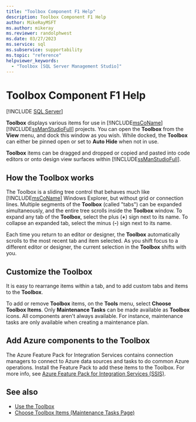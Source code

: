 ```yaml
---
title: "Toolbox Component F1 Help"
description: Toolbox Component F1 Help
author: MikeRayMSFT
ms.author: mikeray
ms.reviewer: randolphwest
ms.date: 03/27/2023
ms.service: sql
ms.subservice: supportability
ms.topic: "reference"
helpviewer_keywords:
  - "Toolbox [SQL Server Management Studio]"
---
```

# Toolbox Component F1 Help

[!INCLUDE [SQL Server](../../includes/applies-to-version/sqlserver.md)]

**Toolbox** displays various items for use in [!INCLUDE[msCoName](../../includes/msconame-md.md)] [!INCLUDE[ssManStudioFull](../../includes/ssmanstudiofull-md.md)] projects. You can open the **Toolbox** from the **View** menu, and dock this window as you wish. While docked, the **Toolbox** can either be pinned open or set to **Auto Hide** when not in use.

**Toolbox** items can be dragged and dropped or copied and pasted into code editors or onto design view surfaces within [!INCLUDE[ssManStudioFull](../../includes/ssmanstudiofull-md.md)].

## How the Toolbox works

The Toolbox is a sliding tree control that behaves much like [!INCLUDE[msCoName](../../includes/msconame-md.md)] Windows Explorer, but without grid or connection lines. Multiple segments of the **Toolbox** (called "tabs") can be expanded simultaneously, and the entire tree scrolls inside the **Toolbox** window. To expand any tab of the **Toolbox**, select the plus (**+**) sign next to its name. To collapse an expanded tab, select the minus (**-**) sign next to its name.

Each time you return to an editor or designer, the **Toolbox** automatically scrolls to the most recent tab and item selected. As you shift focus to a different editor or designer, the current selection in the **Toolbox** shifts with you.

## Customize the Toolbox

It is easy to rearrange items within a tab, and to add custom tabs and items to the **Toolbox**.

To add or remove **Toolbox** items, on the **Tools** menu, select **Choose Toolbox Items**. Only **Maintenance Tasks** can be made available as **Toolbox** icons. All components aren't always available. For instance, maintenance tasks are only available when creating a maintenance plan.

## Add Azure components to the Toolbox

The Azure Feature Pack for Integration Services contains connection managers to connect to Azure data sources and tasks to do common Azure operations. Install the Feature Pack to add these items to the Toolbox. For more info, see [Azure Feature Pack for Integration Services (SSIS)](../../integration-services/azure-feature-pack-for-integration-services-ssis.md).

## See also

- [Use the Toolbox](../../ssms/use-the-toolbox.md)
- [Choose Toolbox Items (Maintenance Tasks Page)](../../ssms/menu-help/choose-toolbox-items-maintenance-tasks-page.md)
